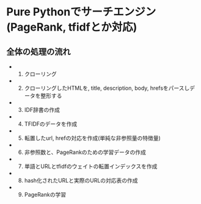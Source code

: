 # Pure Pythonでサーチエンジン(PageRank, tfidfとか対応)

## 全体の処理の流れ
 - 1. クローリング
 - 2. クローリングしたHTMLを, title, description, body, hrefsをパースしデータを整形する
 - 3. IDF辞書の作成
 - 4. TFIDFのデータを作成
 - 5. 転置したurl, hrefの対応を作成(単純な非参照量の特徴量)
 - 6. 非参照数と、PageRankのための学習データの作成
 - 7. 単語とURLとtfidfのウェイトの転置インデックスを作成
 - 8. hash化されたURLと実際のURLの対応表の作成
 - 9. PageRankの学習
 
